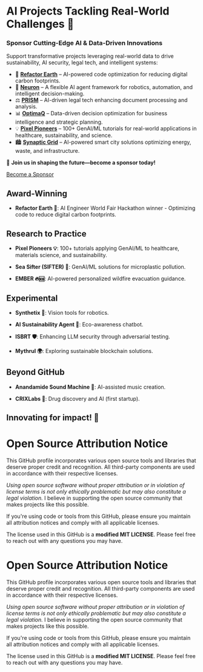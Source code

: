 # AI Projects Tackling Real-World Challenges 🌟

### **Sponsor Cutting-Edge AI & Data-Driven Innovations**  

Support transformative projects leveraging real-world data to drive sustainability, AI security, legal tech, and intelligent systems:  

- 🌿 [**Refactor Earth**](https://github.com/ShaliniAnandaPhD/RefactorEarth) – AI-powered code optimization for reducing digital carbon footprints.  
- 🧠 [**Neuron**](https://github.com/ShaliniAnandaPhD/Neuron) – A flexible AI agent framework for robotics, automation, and intelligent decision-making.  
- ⚖️ [**PRISM**](https://github.com/ShaliniAnandaPhD/PRISM) – AI-driven legal tech enhancing document processing and analysis.  
- 📊 [**OptimaQ**](https://github.com/ShaliniAnandaPhD/OptimaQ) – Data-driven decision optimization for business intelligence and strategic planning.  
- 💡 [**Pixel Pioneers**](https://github.com/ShaliniAnandaPhD/PixelPioneers) – 100+ GenAI/ML tutorials for real-world applications in healthcare, sustainability, and science.  
- 🏙️ [**Synaptic Grid**](https://github.com/ShaliniAnandaPhD/SynapticGrid) – AI-powered smart city solutions optimizing energy, waste, and infrastructure.  

🚀 **Join us in shaping the future—become a sponsor today!**

[Become a Sponsor](https://github.com/sponsors/ShaliniAnandaPhD)


## Award-Winning

- **Refactor Earth 🌿**: AI Engineer World Fair Hackathon winner - Optimizing code to reduce digital carbon footprints.

## Research to Practice

- **Pixel Pioneers 💡**: 100+ tutorials applying GenAI/ML to healthcare, materials science, and sustainability.
  
- **Sea Sifter (SIFTER) 🌊**: GenAI/ML solutions for microplastic pollution.
  
- **EMBER 🔥🆘**: AI-powered personalized wildfire evacuation guidance.

## Experimental

- **Synthetix 🤖**: Vision tools for robotics.
  
- **AI Sustainability Agent 🌱**: Eco-awareness chatbot.
  
- **ISBRT 🛡️**: Enhancing LLM security through adversarial testing.
  
- **Mythrul 🌍**: Exploring sustainable blockchain solutions.

## Beyond GitHub

- **Anandamide Sound Machine 🎵**: AI-assisted music creation.
  
- **CRIXLabs 🏥**: Drug discovery and AI (first startup).

## Innovating for impact! 🚀



# Open Source Attribution Notice 

This GitHub profile incorporates various open source tools and libraries that deserve proper credit and recognition. All third-party components are used in accordance with their respective licenses.

*Using open source software without proper attribution or in violation of license terms is not only ethically problematic but may also constitute a legal violation.* I believe in supporting the open source community that makes projects like this possible.

If you're using code or tools from this GitHub, please ensure you maintain all attribution notices and comply with all applicable licenses.

The license used in this GitHub is a **modified MIT LICENSE**. Please feel free to reach out with any questions you may have.



# Open Source Attribution Notice 

This GitHub profile incorporates various open source tools and libraries that deserve proper credit and recognition. All third-party components are used in accordance with their respective licenses.

*Using open source software without proper attribution or in violation of license terms is not only ethically problematic but may also constitute a legal violation.* I believe in supporting the open source community that makes projects like this possible.

If you're using code or tools from this GitHub, please ensure you maintain all attribution notices and comply with all applicable licenses.

The license used in this GitHub is a **modified MIT LICENSE**. Please feel free to reach out with any questions you may have.
